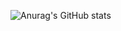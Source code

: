 ![Anurag's GitHub stats](https://github-readme-stats.vercel.app/api?username=zerotonyq&show_icons=true&theme=tokyonight)
